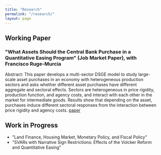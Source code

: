 ```yaml
---
title: "Research"
permalink: "/research/"
layout: page
---
```


## Working Paper

### "What Assets Should the Central Bank Purchase in a Quantitative Easing Program" (Job Market Paper), with Francisco Ruge-Murcia
Abstract: This paper develops a multi-sector DSGE model to study large-scale asset purchases in an economy with heterogeneous production sectors and asks whether different asset purchases have different aggregate and sectoral effects. Sectors are heterogeneous in price rigidity, production function, and agency costs, and interact with each other in the market for intermediate goods. Results show that depending on the asset, purchases induce different sectoral responses from the interaction between price rigidity and agency costs. 
[paper](JMP.pdf)

## Work in Progress

 - "Land Finance, Housing Market, Monetary Policy, and Fiscal Policy"
 - "SVARs with Narrative Sign Restrictions: Effects of the Volcker Reform and Quantitative Easing"
